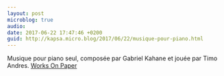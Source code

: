 ```yaml
---
layout: post
microblog: true
audio: 
date: 2017-06-22 17:47:46 +0200
guid: http://kapsa.micro.blog/2017/06/22/musique-pour-piano.html
---
```

Musique pour piano seul, composée par Gabriel Kahane et jouée par Timo Andres. [Works On Paper](https://gabrielkahane.bandcamp.com/album/works-on-paper-music-for-solo-piano)
